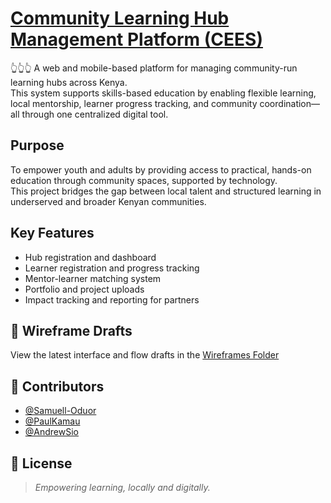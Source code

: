 # [Community Learning Hub Management Platform (CEES)](https://samuell23.github.io/Toptiers-work/)
👆👆👆
A web and mobile-based platform for managing community-run learning hubs across Kenya.  
This system supports skills-based education by enabling flexible learning, local mentorship, learner progress tracking, and community coordination—all through one centralized digital tool.

##  Purpose

To empower youth and adults by providing access to practical, hands-on education through community spaces, supported by technology.  
This project bridges the gap between local talent and structured learning in underserved and broader Kenyan communities.

##  Key Features

- Hub registration and dashboard
- Learner registration and progress tracking
- Mentor-learner matching system
- Portfolio and project uploads
- Impact tracking and reporting for partners

## 📁 Wireframe Drafts

View the latest interface and flow drafts in the [Wireframes Folder](https://github.com/Samuell23/Toptiers-work/tree/main/Wireframes)

## 👥 Contributors

- [@Samuell-Oduor](https://github.com/Samuell23) 
- [@PaulKamau]()  
- [@AndrewSio]() 

## 📄 License



> _Empowering learning, locally and digitally._

